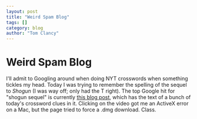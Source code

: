 ```yaml
---
layout: post
title: "Weird Spam Blog"
tags: []
category: blog
author: "Tom Clancy"
---
```


# Weird Spam Blog

I'll admit to Googling around when doing NYT crosswords when something tickles my head. Today I was trying to remember the spelling of the sequel to <em>Shogun</em> (I was way off; only had the T right). The top Google hit for "shogun sequel" is currently <a href="http://ivahmore09.spaces.live.com/blog/cns!B06372C6B8C9D3ED!119.entry" target="_blank">this blog post</a>, which has the text of a bunch of today's crossword clues in it. Clicking on the video got me an ActiveX error on a Mac, but the page tried to force a .dmg download. Class.
